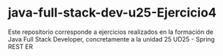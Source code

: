 # java-full-stack-dev-u25-Ejercicio4
Este repositorio corresponde a ejercicios realizados en la formación de Java Full Stack Developer, concretamente a la unidad 25 UD25 - Spring REST ER
